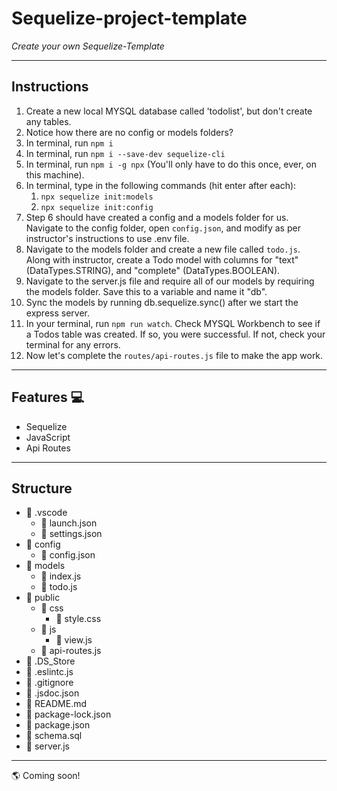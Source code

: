 # Sequelize-project-template

_Create your own Sequelize-Template_

--------------------------------------------------------------------------------------------------------------------------------------
## Instructions

  1) Create a new local MYSQL database called 'todolist', but don't create any tables.
  2) Notice how there are no config or models folders?
  3) In terminal, run `npm i`
  4) In terminal, run `npm i --save-dev sequelize-cli` 
  5) In terminal, run `npm i -g npx`  (You'll only have to do this once, ever, on this machine).
  6) In terminal, type in the following commands (hit enter after each): 
     1) `npx sequelize init:models`
     2) `npx sequelize init:config`
  7) Step 6 should have created a config and a models folder for us. Navigate to the config folder, open `config.json`, and modify as per        instructor's instructions to use .env file.
  8) Navigate to the models folder and create a new file called `todo.js`. Along with instructor, create a Todo model with columns for          "text" (DataTypes.STRING), and "complete" (DataTypes.BOOLEAN).
  9) Navigate to the server.js file and require all of our models by requiring the models folder. Save this to a variable and name it "db".
  10) Sync the models by running db.sequelize.sync() after we start the express server.
  11) In your terminal, run `npm run watch`. Check MYSQL Workbench to see if a Todos table was created.  If so, you were successful. If           not, check your terminal for any errors.
  12)  Now let's complete the `routes/api-routes.js` file to make the app work.
-------------------------------------------------------------------------------------------------------------------------------------
## Features :computer:

 - Sequelize
 - JavaScript
 - Api Routes
---------------------------------------------------------------------------------------------------------------------------------------
## Structure 

- :file_folder: .vscode
  - :page_facing_up: launch.json
  - :page_facing_up: settings.json
- :file_folder: config
  - :page_facing_up: config.json
- :file_folder: models
  - :page_facing_up: index.js
  - :page_facing_up: todo.js
- :file_folder: public
  - :file_folder: css
    - :page_facing_up: style.css
  - :file_folder: js
    - :page_facing_up: view.js
  - :page_facing_up: api-routes.js
- :page_facing_up: .DS_Store
- :page_facing_up: .eslintc.js
- :page_facing_up: .gitignore
- :page_facing_up: .jsdoc.json
- :page_facing_up: README.md
- :page_facing_up: package-lock.json
- :page_facing_up: package.json
- :page_facing_up: schema.sql
- :page_facing_up: server.js
--------------------------------------------------------------------------------------------------------------------------------
:earth_americas: Coming soon!
